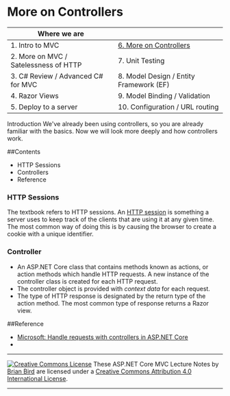 # More on Controllers

| **Where we are**                      |                                         |
| ------------------------------------- | --------------------------------------- |
| 1. Intro to MVC<u></u>                | <u>6. More on Controllers</u>           |
| 2. More on MVC / Satelessness of HTTP | 7. Unit Testing                         |
| 3. C# Review / Advanced C# for MVC    | 8. Model Design / Entity Framework (EF) |
| 4. Razor Views                        | 9. Model Binding / Validation           |
| 5. Deploy to a server                 | 10. Configuration / URL routing         |

Introduction We've already been using controllers, so you are already familiar with the basics. Now we will look more deeply and how controllers work.



##Contents

- HTTP Sessions
- Controllers
- Reference


### HTTP Sessions

The textbook refers to HTTP sessions. An [HTTP session](https://en.wikipedia.org/wiki/Hypertext_Transfer_Protocol#HTTP_session) is something a server uses to keep track of the clients that are using it at any given time. The most common way of doing this is by causing the browser to create a cookie with a unique identifier.

### Controller

- An ASP.NET Core class that contains methods known as actions, or action methods which handle HTTP requests. A new instance of the controller class is created for each HTTP request.
- The controller object is provided with *context data* for each request.
- The type of HTTP response is designated by the return type of the action method. The most common type of response returns a Razor view.

##Reference

- [Microsoft: Handle requests with controllers in ASP.NET Core](https://docs.microsoft.com/en-us/aspnet/core/mvc/controllers/actions?view=aspnetcore-2.2)
- ​


------

[![Creative Commons License](https://i.creativecommons.org/l/by/4.0/88x31.png)](http://creativecommons.org/licenses/by/4.0/)
These ASP.NET Core MVC Lecture Notes by [Brian Bird](https://birdsbits.blog)  are licensed under a [Creative Commons Attribution 4.0 International License](http://creativecommons.org/licenses/by/4.0/). 

------


